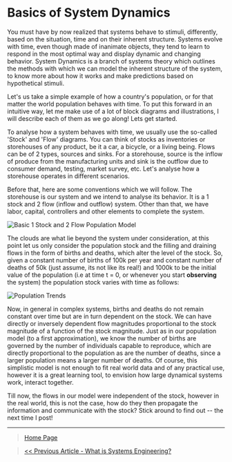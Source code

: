 # Basics of System Dynamics

You must have by now realized that systems behave to stimuli, differently, based on the situation, time and on their inherent structure. Systems evolve with time, even though made of inanimate objects, they tend to learn to respond in the most optimal way and display dynamic and changing behavior. System Dynamics is a branch of systems theory which outlines the methods with which we can model the inherent structure of the system, to know more about how it works and make predictions based on hypothetical stimuli. 

Let's us take a simple example of how a country's population, or for that matter the world population behaves with time. To put this forward in an intuitive way, let me make use of a lot of block diagrams and illustrations, I will describe each of them as we go along! Lets get started.

To analyse how a system behaves with time, we usually use the so-called 'Stock' and 'Flow' diagrams. You can think of stocks as inventories or storehouses of any product, be it a car, a bicycle, or a living being. Flows can be of 2 types, sources and sinks. For a storehouse, source is the inflow of produce from the manufacturing units and sink is the outflow due to consumer demand, testing, market survey, etc. Let's analyse how a storehouse operates in different scenarios. 

Before that, here are some conventions which we will follow. The storehouse is our system and we intend to analyse its behavior. It is a 1 stock and 2 flow (inflow and outflow) system. Other than that, we have labor, capital, controllers and other elements to complete the system. 

![Basic 1 Stock and 2 Flow Population Model](https://sohamphanseiitb.github.io/Think-in-Systems/assets/system-dynamics/p1.PNG)

The clouds are what lie beyond the system under consideration, at this point let us only consider the population stock and the filling and draining flows in the form of births and deaths, which alter the level of the stock. So, given a constant number of births of 100k per year and constant number of deaths of 50k (just assume, its not like its real!) and 1000k to be the initial value of the population (i.e at time t = 0, or whenever you start **observing** the system) the population stock varies with time as follows:

![Population Trends](https://sohamphanseiitb.github.io/Think-in-Systems/assets/system-dynamics/p2.png)

Now, in general in complex systems, births and deaths do not remain constant over time but are in turn dependent on the stock. We can have directly or inversely dependent flow magnitudes proportional to the stock magnitude of a function of the stock magnitude. Just as in our population model (to a first approximation), we know the number of births are governed by the number of individuals capable to reproduce, which are directly proportional to the population as are the number of deaths, since a larger population means a larger number of deaths. Of course, this simplistic model is not enough to fit real world data and of any practical use, however it is a great learning tool, to envision how large dynamical systems work, interact together.

Till now, the flows in our model were independent of the stock, however in the real world, this is not the case, how do they then propagate the information and communicate with the stock? Stick around to find out -- the next time I post! 

---
> [Home Page](https://sohamphanseiitb.github.io/Think-in-Systems/index.html)

> [<< Previous Article - What is Systems Engineering?](https://sohamphanseiitb.github.io/Think-in-Systems/Systems_Theory/systems-engineering.html)
